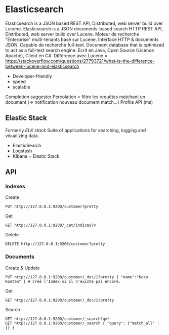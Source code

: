 # Elasticsearch

Elasticsearch is a JSON based REST API, Distributed, web server build over Lucene.
Elasticsearch is a JSON documents-based search HTTP REST API, Distributed, web server build over Lucene.
Moteur de recherche "Enterprise" multi-tenants basé sur Lucene.
Interface HTTP & documents JSON.
Capable de recherche full-text.
Document database that is optimized to act as a full-text search engine.
Ecrit en Java, Open Source (Licence Apache), Client en C#.
Différence avec Lucene = <https://stackoverflow.com/questions/27793721/what-is-the-difference-between-lucene-and-elasticsearch>

* Developer-friendly
* speed
* scalable

Completion suggester
Percolation = filtre les requêtes matchant un document (=> notification nouveau document match...)
Profile API (ms)

## Elastic Stack

Formerly _ELK stack_
Suite of applications for searching, logging and visualizing data.

* ElasticSearch
* Logstash
* Kibana = Elastic Stack

## API

### Indexes

Create

    PUT http://127.0.0.1:9200/customer?pretty

Get

    GET http://127.0.0.1:9200/_cat/indices?v

Delete

    DELETE http://127.0.0.1:9200/customer?pretty

### Documents

Create & Update

    PUT http://127.0.0.1:9200/customer/_doc/1?pretty { "name":"Koko Kontan" } # Créé l'Index si il n'existe pas encore.

Get

    GET http://127.0.0.1:9200/customer/_doc/1?pretty

Search

    GET http://127.0.0.1:9200/customer/_search?q=*
    GET http://127.0.0.1:9200/customer/_search { "query": {"match_all" : {} }
